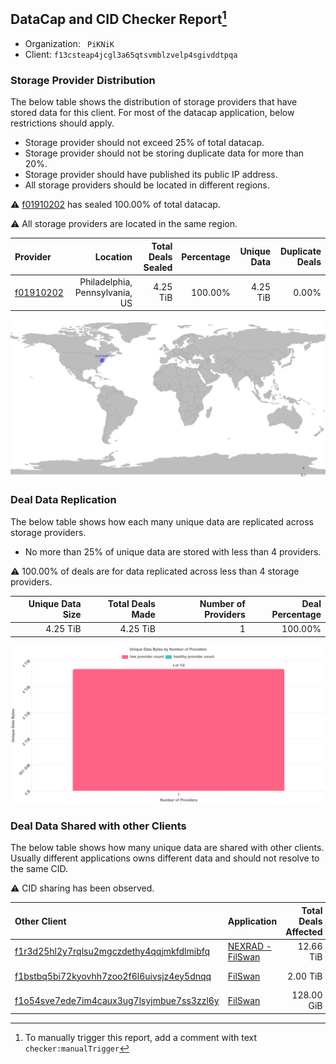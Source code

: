 ## DataCap and CID Checker Report[^1]
 - Organization: ` PiKNiK`
 - Client: `f13csteap4jcgl3a65qtsvmblzvelp4sgivddtpqa`
### Storage Provider Distribution
The below table shows the distribution of storage providers that have stored data for this client.
For most of the datacap application, below restrictions should apply.
 - Storage provider should not exceed 25% of total datacap.
 - Storage provider should not be storing duplicate data for more than 20%.
 - Storage provider should have published its public IP address.
 - All storage providers should be located in different regions.

⚠️ [f01910202](https://filfox.info/en/address/f01910202) has sealed 100.00% of total datacap.

⚠️ All storage providers are located in the same region.

| Provider                                              |                       Location | Total Deals Sealed | Percentage | Unique Data | Duplicate Deals |
| :---------------------------------------------------- | -----------------------------: | -----------------: | ---------: | ----------: | --------------: |
| [f01910202](https://filfox.info/en/address/f01910202) | Philadelphia, Pennsylvania, US |           4.25 TiB |    100.00% |    4.25 TiB |           0.00% |

![Provider Distribution](https://raw.githubusercontent.com/data-preservation-programs/filplus-checker-assets/main/filecoin-project/filecoin-plus-large-datasets/issues/432/1671008392500.png)
### Deal Data Replication
The below table shows how each many unique data are replicated across storage providers.
- No more than 25% of unique data are stored with less than 4 providers.

⚠️ 100.00% of deals are for data replicated across less than 4 storage providers.

| Unique Data Size | Total Deals Made | Number of Providers | Deal Percentage |
| ---------------: | ---------------: | ------------------: | --------------: |
|         4.25 TiB |         4.25 TiB |                   1 |         100.00% |

![Replication Distribution](https://raw.githubusercontent.com/data-preservation-programs/filplus-checker-assets/main/filecoin-project/filecoin-plus-large-datasets/issues/432/1671008393123.png)
### Deal Data Shared with other Clients
The below table shows how many unique data are shared with other clients.
Usually different applications owns different data and should not resolve to the same CID.

⚠️ CID sharing has been observed.

| Other Client                                                                                                          | Application                                                                                      | Total Deals Affected | Unique CIDs |        Verifier |
| :-------------------------------------------------------------------------------------------------------------------- | :----------------------------------------------------------------------------------------------- | -------------------: | ----------: | --------------: |
| [f1r3d25hl2y7rqlsu2mgczdethy4qqjmkfdlmibfq](https://filfox.info/en/address/f1r3d25hl2y7rqlsu2mgczdethy4qqjmkfdlmibfq) | [ NEXRAD \- FilSwan](https://github.com/filecoin-project/filecoin-plus-large-datasets/issues/80) |            12.66 TiB |         142 | LDN v3 multisig |
| [f1bstbq5bi72kyovhh7zoo2f6l6uivsjz4ey5dnqq](https://filfox.info/en/address/f1bstbq5bi72kyovhh7zoo2f6l6uivsjz4ey5dnqq) | [FilSwan](https://github.com/filecoin-project/filecoin-plus-large-datasets/issues/917)           |             2.00 TiB |          44 | LDN v3 multisig |
| [f1o54sve7ede7im4caux3ug7lsyjmbue7ss3zzl6y](https://filfox.info/en/address/f1o54sve7ede7im4caux3ug7lsyjmbue7ss3zzl6y) | [FilSwan](https://github.com/filecoin-project/filecoin-plus-large-datasets/issues/278)           |           128.00 GiB |           4 | LDN v3 multisig |

[^1]: To manually trigger this report, add a comment with text `checker:manualTrigger`
